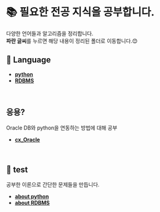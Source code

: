 # 📚 필요한 전공 지식을 공부합니다.
다양한 언어들과 알고리즘을 정리합니다.  
**파란 글씨**를 누르면 해당 내용이 정리된 폴더로 이동합니다.😊
<br>


## 📂 Language
- [**python**](./python)
- [**RDBMS**](./RDBMS)

<br>

## 응용?
Oracle DB와 python을 연동하는 방법에 대해 공부
- [**cx_Oracle**](./cx_Oracle)

<br>

## 📝 test
공부한 이론으로 간단한 문제들을 만듭니다.
- [**about python**](./test/python)
- [**about RDBMS**](./test/RDBMS)
